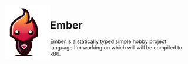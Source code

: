 <img align="left" height="150" src="res/embermini_pad.png">
</img>


# Ember

Ember is a statically typed simple hobby project language I'm working on which will will be compiled to x86. 

